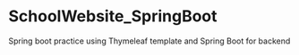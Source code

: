 # SchoolWebsite_SpringBoot
Spring boot practice using Thymeleaf template and Spring Boot for backend

